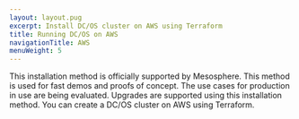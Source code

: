 ```yaml
---
layout: layout.pug
excerpt: Install DC/OS cluster on AWS using Terraform
title: Running DC/OS on AWS
navigationTitle: AWS
menuWeight: 5
---
```


This installation method is officially supported by Mesosphere. This method is used for fast demos and proofs of concept. The use cases for production in use are being evaluated. Upgrades are supported using this installation method. You can create a DC/OS cluster on AWS using Terraform.
